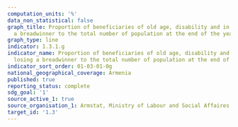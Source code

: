```yaml
---
computation_units: '%'
data_non_statistical: false
graph_title: Proportion of beneficiaries of old age, disability and in case of losing
  a breadwinner to the total number of population at the end of the year
graph_type: line
indicator: 1.3.1.g
indicator_name: Proportion of beneficiaries of old age, disability and in case of
  losing a breadwinner to the total number of population at the end of the year
indicator_sort_order: 01-03-01-0g
national_geographical_coverage: Armenia
published: true
reporting_status: complete
sdg_goal: '1'
source_active_1: true
source_organisation_1: Armstat, Ministry of Labour and Social Affaires of RA
target_id: '1.3'
---
```

